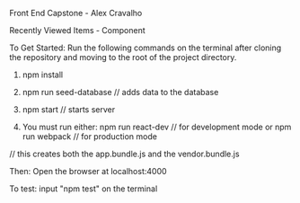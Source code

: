 Front End Capstone - Alex Cravalho

Recently Viewed Items - Component

To Get Started:
Run the following commands on the terminal after cloning the repository and moving to the root of the project directory.

1. npm install
2. npm run seed-database // adds data to the database
3. npm start // starts server

4. You must run either:
  npm run react-dev // for development mode
  or
  npm run webpack // for production mode

// this creates both the app.bundle.js and the vendor.bundle.js

Then:
Open the browser at localhost:4000

To test:
input "npm test" on the terminal